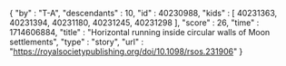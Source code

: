 {
  "by" : "T-A",
  "descendants" : 10,
  "id" : 40230988,
  "kids" : [ 40231363, 40231394, 40231180, 40231245, 40231298 ],
  "score" : 26,
  "time" : 1714606884,
  "title" : "Horizontal running inside circular walls of Moon settlements",
  "type" : "story",
  "url" : "https://royalsocietypublishing.org/doi/10.1098/rsos.231906"
}
